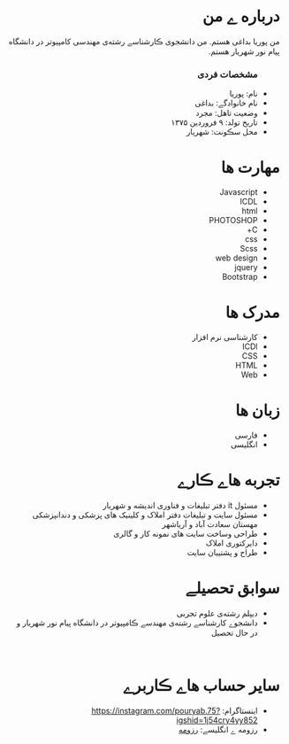 <div dir="rtl">
  <img src="" />
  <h1> درباره ے من</h1>
  <p> من پوریا بداغی هستم. من دانشجوی ڪارشناسے رشته‌ی مهندسی کامپیوتر در دانشگاه پیام نور شهریار هستم.</p>
  
  <ul>
    <h3> مشخصات فردی</h3>
  <li>نام: پوریا</li>
  <li>نام خانوادگے: بداغی</li>
  <li>وضعیت تاهل: مجرد</li>
  <li>تاریخ تولد: ۹ فروردین ۱۳۷۵</li>
  <li>محل سڪونت: شهریار</li>
</ul>

  
<h1>مهارت ها</h1>

<ul>
  <li>Javascript</li>
  <li>ICDL</li>
  <li>html</li>
  <li>PHOTOSHOP</li>
  <li>C+</li>
  <li>css</li>
  <li>Scss</li>
  <li>web design</li> 
  <li>jquery</li>
  <li>Bootstrap</li>

</ul>

<h1> مدرک ها</h1>
<ul>
  <li>کارشناسی نرم افزار</li>
  <li>ICDl</li>
  <li>CSS</li>
  <li>HTML</li>
  <li>Web</li>
</ul>

<h1> زبان ها</h1>
<ul>
  <li>فارسی</li>
  <li>انگلیسی</li>
</ul>

<h1> تجربه هاے ڪارے </h1>
<ul>
   <li>مسئول it دفتر تبلیغات و فناوری اندیشه و شهریار</li>
   <li>مسئول سایت و تبلیغات دفتر املاک و کلینیک های پزشکی و دندانپزشکی مهستان سعادت آباد و آریاشهر</li>
   <li>طراحی وساخت سایت های نمونه کار و گالری</li>
   <li>دایرکتوری املاک</li>
   <li>طراح و پشتیبان سایت</li>
</ul>

<h1> سوابق تحصیلے </h1>
<ul>
   <li>دیپلم رشته‌‌ی علوم تجربی</li>
   <li> دانشجوے کارشناسے رشته‌ی مهندسے ڪامپیوتر در دانشگاه پیام نور شهریار و در حال تحصیل</li>
</ul>

<br/>

<h1> سایر حساب هاے ڪاربرے </h1>
<ul>
  <li>اینستاگرام: <a href="https://instagram.com/pouryab.75?igshid=1j54cry4yy852">https://instagram.com/pouryab.75?igshid=1j54cry4yy852</a></li>
 
  <li>رزومه ے انگلیسے: <a href=""> رزومه </a></li>
</ul>
